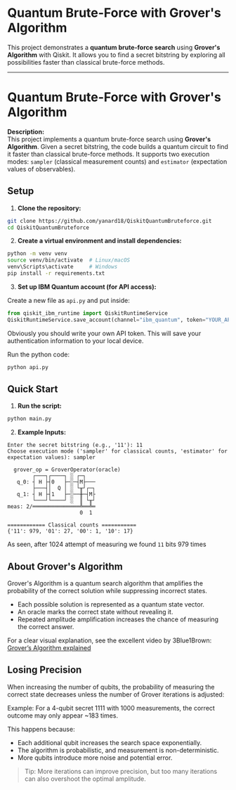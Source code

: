 # Quantum Brute-Force with Grover's Algorithm

This project demonstrates a **quantum brute-force search** using **Grover's Algorithm** with Qiskit. It allows you to find a secret bitstring by exploring all possibilities faster than classical brute-force methods.

---

# Quantum Brute-Force with Grover's Algorithm

**Description:**  
This project implements a quantum brute-force search using **Grover's Algorithm**. Given a secret bitstring, the code builds a quantum circuit to find it faster than classical brute-force methods. It supports two execution modes: `sampler` (classical measurement counts) and `estimator` (expectation values of observables).

## Setup

1. **Clone the repository:**
```bash
git clone https://github.com/yanard18/QiskitQuantumBruteforce.git
cd QiskitQuantumBruteforce
```

2. **Create a virtual environment and install dependencies:**
```bash
python -m venv venv
source venv/bin/activate  # Linux/macOS
venv\Scripts\activate     # Windows
pip install -r requirements.txt
```

3. **Set up IBM Quantum account (for API access):**

Create a new file as `api.py` and put inside:

```python
from qiskit_ibm_runtime import QiskitRuntimeService
QiskitRuntimeService.save_account(channel="ibm_quantum", token="YOUR_API_TOKEN")
```

Obviously you should write your own API token. This will save your authentication information to your local device.

Run the python code:

```bash
python api.py
```

## Quick Start

1. **Run the script:**

```python
python main.py
```

2. **Example Inputs:**

```out
Enter the secret bitstring (e.g., '11'): 11
Choose execution mode ('sampler' for classical counts, 'estimator' for expectation values): sampler

  grover_op = GroverOperator(oracle)
        ┌───┐┌────┐ ░ ┌─┐
   q_0: ┤ H ├┤0   ├─░─┤M├───
        ├───┤│  Q │ ░ └╥┘┌─┐
   q_1: ┤ H ├┤1   ├─░──╫─┤M├
        └───┘└────┘ ░  ║ └╥┘
meas: 2/═══════════════╩══╩═
                       0  1

============ Classical counts ===========
{'11': 979, '01': 27, '00': 1, '10': 17}
```

As seen, after 1024 attempt of measuring we found `11` bits 979 times 

## About Grover's Algorithm

Grover's Algorithm is a quantum search algorithm that amplifies the probability of the correct solution while suppressing incorrect states.

- Each possible solution is represented as a quantum state vector.
- An oracle marks the correct state without revealing it.
- Repeated amplitude amplification increases the chance of measuring the correct answer.

For a clear visual explanation, see the excellent video by 3Blue1Brown: [Grover’s Algorithm explained](https://www.youtube.com/watch?v=RQWpF2Gb-gU)

## Losing Precision

When increasing the number of qubits, the probability of measuring the correct state decreases unless the number of Grover iterations is adjusted:

Example: For a 4-qubit secret 1111 with 1000 measurements, the correct outcome may only appear ~183 times.

This happens because:

- Each additional qubit increases the search space exponentially.
- The algorithm is probabilistic, and measurement is non-deterministic.
- More qubits introduce more noise and potential error.

> Tip: More iterations can improve precision, but too many iterations can also overshoot the optimal amplitude.